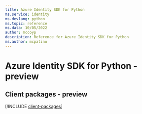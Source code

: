 ```yaml
---
title: Azure Identity SDK for Python
ms.service: identity
ms.devlang: python
ms.topic: reference
ms.data: 10/05/2022
author: mccoyp
description: Reference for Azure Identity SDK for Python
ms.author: mcpatino
---
```

# Azure Identity SDK for Python - preview

## Client packages - preview
[!INCLUDE [client-packages](identity-client-index.md)]